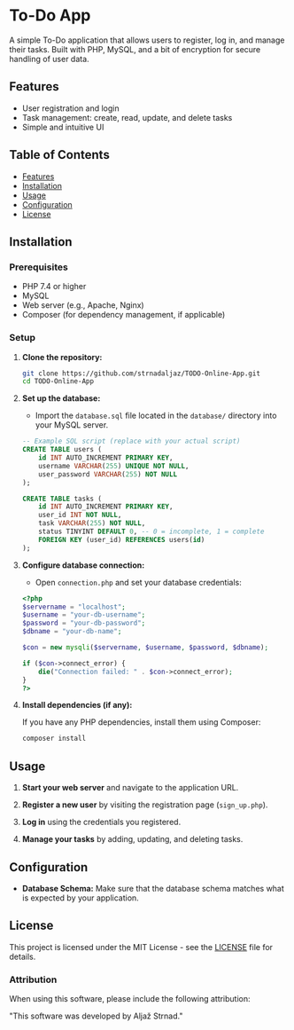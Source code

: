 # To-Do App

A simple To-Do application that allows users to register, log in, and manage their tasks. Built with PHP, MySQL, and a bit of encryption for secure handling of user data.

## Features

- User registration and login
- Task management: create, read, update, and delete tasks
- Simple and intuitive UI

## Table of Contents

- [Features](#features)
- [Installation](#installation)
- [Usage](#usage)
- [Configuration](#configuration)
- [License](#license)

## Installation

### Prerequisites

- PHP 7.4 or higher
- MySQL
- Web server (e.g., Apache, Nginx)
- Composer (for dependency management, if applicable)

### Setup

1. **Clone the repository:**

    ```bash
    git clone https://github.com/strnadaljaz/TODO-Online-App.git
    cd TODO-Online-App
    ```

2. **Set up the database:**

    - Import the `database.sql` file located in the `database/` directory into your MySQL server.

    ```sql
    -- Example SQL script (replace with your actual script)
    CREATE TABLE users (
        id INT AUTO_INCREMENT PRIMARY KEY,
        username VARCHAR(255) UNIQUE NOT NULL,
        user_password VARCHAR(255) NOT NULL
    );

    CREATE TABLE tasks (
        id INT AUTO_INCREMENT PRIMARY KEY,
        user_id INT NOT NULL,
        task VARCHAR(255) NOT NULL,
        status TINYINT DEFAULT 0, -- 0 = incomplete, 1 = complete
        FOREIGN KEY (user_id) REFERENCES users(id)
    );
    ```

3. **Configure database connection:**

    - Open `connection.php` and set your database credentials:

    ```php
    <?php
    $servername = "localhost";
    $username = "your-db-username";
    $password = "your-db-password";
    $dbname = "your-db-name";

    $con = new mysqli($servername, $username, $password, $dbname);

    if ($con->connect_error) {
        die("Connection failed: " . $con->connect_error);
    }
    ?>
    ```

4. **Install dependencies (if any):**

    If you have any PHP dependencies, install them using Composer:

    ```bash
    composer install
    ```

## Usage

1. **Start your web server** and navigate to the application URL.

2. **Register a new user** by visiting the registration page (`sign_up.php`).

3. **Log in** using the credentials you registered.

4. **Manage your tasks** by adding, updating, and deleting tasks.

## Configuration

- **Database Schema:** Make sure that the database schema matches what is expected by your application.

## License

This project is licensed under the MIT License - see the [LICENSE](LICENSE) file for details.

### Attribution

When using this software, please include the following attribution:

"This software was developed by Aljaž Strnad."
